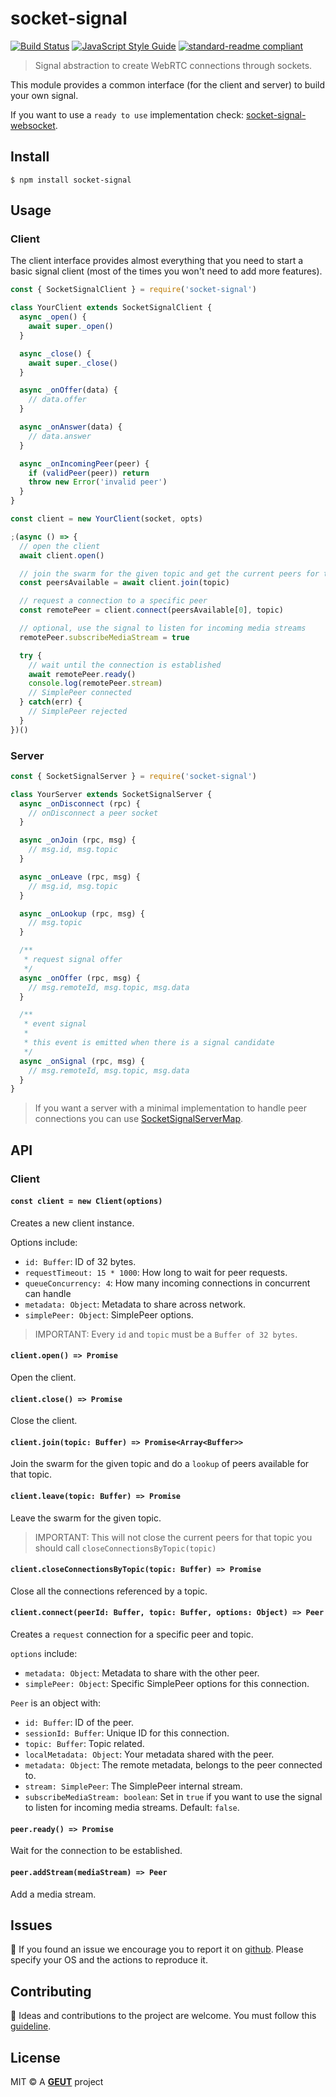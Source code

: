 # socket-signal

[![Build Status](https://travis-ci.com/geut/socket-signal.svg?branch=master)](https://travis-ci.com/geut/socket-signal)
[![JavaScript Style Guide](https://img.shields.io/badge/code_style-standard-brightgreen.svg)](https://standardjs.com)
[![standard-readme compliant](https://img.shields.io/badge/readme%20style-standard-brightgreen.svg?style=flat-square)](https://github.com/RichardLitt/standard-readme)

> Signal abstraction to create WebRTC connections through sockets.

This module provides a common interface (for the client and server) to build your own signal.

If you want to use a `ready to use` implementation check: [socket-signal-websocket](https://github.com/geut/socket-signal-websocket).

## <a name="install"></a> Install

```
$ npm install socket-signal
```

## <a name="usage"></a> Usage

### Client

The client interface provides almost everything that you need to start a basic signal client (most of the times you won't need to add more features).

```javascript
const { SocketSignalClient } = require('socket-signal')

class YourClient extends SocketSignalClient {
  async _open() {
    await super._open()
  }

  async _close() {
    await super._close()
  }

  async _onOffer(data) {
    // data.offer
  }

  async _onAnswer(data) {
    // data.answer
  }

  async _onIncomingPeer(peer) {
    if (validPeer(peer)) return
    throw new Error('invalid peer')
  }
}

const client = new YourClient(socket, opts)

;(async () => {
  // open the client
  await client.open()

  // join the swarm for the given topic and get the current peers for that topic
  const peersAvailable = await client.join(topic)

  // request a connection to a specific peer
  const remotePeer = client.connect(peersAvailable[0], topic)

  // optional, use the signal to listen for incoming media streams
  remotePeer.subscribeMediaStream = true

  try {
    // wait until the connection is established
    await remotePeer.ready()
    console.log(remotePeer.stream)
    // SimplePeer connected
  } catch(err) {
    // SimplePeer rejected
  }
})()
```

### Server

```javascript
const { SocketSignalServer } = require('socket-signal')

class YourServer extends SocketSignalServer {
  async _onDisconnect (rpc) {
    // onDisconnect a peer socket
  }

  async _onJoin (rpc, msg) {
    // msg.id, msg.topic
  }

  async _onLeave (rpc, msg) {
    // msg.id, msg.topic
  }

  async _onLookup (rpc, msg) {
    // msg.topic
  }

  /**
   * request signal offer
   */
  async _onOffer (rpc, msg) {
    // msg.remoteId, msg.topic, msg.data
  }

  /**
   * event signal
   *
   * this event is emitted when there is a signal candidate
   */
  async _onSignal (rpc, msg) {
    // msg.remoteId, msg.topic, msg.data
  }
}
```

> If you want a server with a minimal implementation to handle peer connections you can use [SocketSignalServerMap](lib/server-map.js).

## API

### Client

#### `const client = new Client(options)`

Creates a new client instance.

Options include:

- `id: Buffer`: ID of 32 bytes.
- `requestTimeout: 15 * 1000`: How long to wait for peer requests.
- `queueConcurrency: 4`: How many incoming connections in concurrent can handle
- `metadata: Object`: Metadata to share across network.
- `simplePeer: Object`: SimplePeer options.

> IMPORTANT: Every `id` and `topic` must be a `Buffer of 32 bytes`.

#### `client.open() => Promise`

Open the client.

#### `client.close() => Promise`

Close the client.

#### `client.join(topic: Buffer) => Promise<Array<Buffer>>`

Join the swarm for the given topic and do a `lookup` of peers available for that topic.

#### `client.leave(topic: Buffer) => Promise`

Leave the swarm for the given topic.

> IMPORTANT: This will not close the current peers for that topic you should call `closeConnectionsByTopic(topic)`

#### `client.closeConnectionsByTopic(topic: Buffer) => Promise`

Close all the connections referenced by a topic.

#### `client.connect(peerId: Buffer, topic: Buffer, options: Object) => Peer`

Creates a `request` connection for a specific peer and topic.

`options` include:

- `metadata: Object`: Metadata to share with the other peer.
- `simplePeer: Object`: Specific SimplePeer options for this connection.

`Peer` is an object with:

- `id: Buffer`: ID of the peer.
- `sessionId: Buffer`: Unique ID for this connection.
- `topic: Buffer`: Topic related.
- `localMetadata: Object`: Your metadata shared with the peer.
- `metadata: Object`: The remote metadata, belongs to the peer connected to.
- `stream: SimplePeer`: The SimplePeer internal stream.
- `subscribeMediaStream: boolean`: Set in `true` if you want to use the signal to listen for incoming media streams. Default: `false`.

#### `peer.ready() => Promise`

Wait for the connection to be established.

#### `peer.addStream(mediaStream) => Peer`

Add a media stream.

## <a name="issues"></a> Issues

:bug: If you found an issue we encourage you to report it on [github](https://github.com/geut/socket-signal/issues). Please specify your OS and the actions to reproduce it.

## <a name="contribute"></a> Contributing

:busts_in_silhouette: Ideas and contributions to the project are welcome. You must follow this [guideline](https://github.com/geut/socket-signal/blob/master/CONTRIBUTING.md).

## License

MIT © A [**GEUT**](http://geutstudio.com/) project
